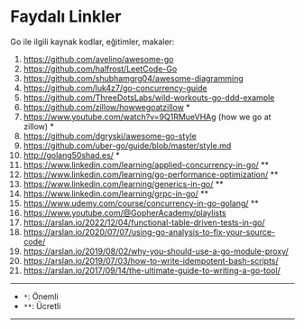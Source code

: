 # Faydalı Linkler

Go ile ilgili kaynak kodlar, eğitimler, makaler:

1. https://github.com/avelino/awesome-go
1. https://github.com/halfrost/LeetCode-Go
1. https://github.com/shubhamgrg04/awesome-diagramming
1. https://github.com/luk4z7/go-concurrency-guide
1. https://github.com/ThreeDotsLabs/wild-workouts-go-ddd-example
1. https://github.com/zillow/howwegoatzillow *
1. https://www.youtube.com/watch?v=9Q1RMueVHAg (how we go at zillow) *
1. https://github.com/dgryski/awesome-go-style
1. https://github.com/uber-go/guide/blob/master/style.md
1. http://golang50shad.es/ *
1. https://www.linkedin.com/learning/applied-concurrency-in-go/ **
1. https://www.linkedin.com/learning/go-performance-optimization/ **
1. https://www.linkedin.com/learning/generics-in-go/ **
1. https://www.linkedin.com/learning/grpc-in-go/ **
1. https://www.udemy.com/course/concurrency-in-go-golang/ **
1. https://www.youtube.com/@GopherAcademy/playlists
1. https://arslan.io/2022/12/04/functional-table-driven-tests-in-go/
1. https://arslan.io/2020/07/07/using-go-analysis-to-fix-your-source-code/
1. https://arslan.io/2019/08/02/why-you-should-use-a-go-module-proxy/
1. https://arslan.io/2019/07/03/how-to-write-idempotent-bash-scripts/
1. https://arslan.io/2017/09/14/the-ultimate-guide-to-writing-a-go-tool/

---

- `*`: Önemli
- `**`: Ücretli

---
